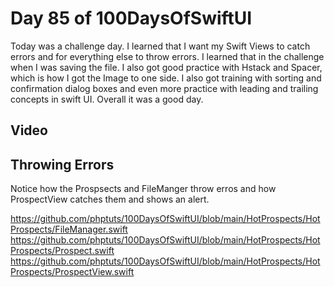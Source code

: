 # Day 85 of 100DaysOfSwiftUI

Today was a challenge day.  I learned that I want my Swift Views to catch errors and for everything else to throw errors.  I learned that in the challenge when I was saving the file.  I also got good practice with Hstack and Spacer, which is how I got the Image to one side.  I also got training with sorting and confirmation dialog boxes and even more practice with leading and trailing concepts in swift UI.  Overall it was a good day.

## Video

## Throwing Errors

Notice how the Prospsects and FileManger throw erros and how ProspectView catches them and shows an alert.

https://github.com/phptuts/100DaysOfSwiftUI/blob/main/HotProspects/HotProspects/FileManager.swift
https://github.com/phptuts/100DaysOfSwiftUI/blob/main/HotProspects/HotProspects/Prospect.swift
https://github.com/phptuts/100DaysOfSwiftUI/blob/main/HotProspects/HotProspects/ProspectView.swift

## 
